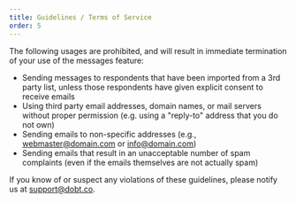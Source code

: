 ```yaml
---
title: Guidelines / Terms of Service
order: 5
---
```


The following usages are prohibited, and will result in immediate termination of your use of the messages feature:

- Sending messages to respondents that have been imported from a 3rd party list, unless those respondents have given explicit consent to receive emails
- Using third party email addresses, domain names, or mail servers without proper permission (e.g. using a "reply-to" address that you do not own)
- Sending emails to non-specific addresses (e.g., webmaster@domain.com or info@domain.com)
- Sending emails that result in an unacceptable number of spam complaints (even if the emails themselves are not actually spam)

If you know of or suspect any violations of these guidelines, please notify us at support@dobt.co. 

